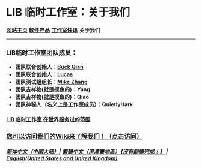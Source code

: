 # LIB 临时工作室：关于我们

**[网站主页](index)** **[软件产品](Software)** **[工作室快讯](News)** **关于我们**

------------

### LIB临时工作室团队成员：

- **团队联合创始人：[Buck Qian](introduction/member/Buck_Qian)**
- **团队联合创始人：[Lucas](introduction/member/Lucas)**
- **团队测试组组长：[Mike Zhang](introduction/member/Mike_Zhang)**
- **团队吉祥物(就是摸鱼的)：Yang**
- **团队吉祥物(就是摸鱼的)：Qiao**
- **团队神秘人（名义上是工作室成员）：QuietlyHark**

#### [LIB 临时工作室 在世界服务过的范围](https://libps.github.io/LIBPS_in_the_World.jpg)
### [您可以访问我们的Wiki来了解我们！（点击访问）](/introduction/studio-wiki/wiki-index)

##### [简体中文（中国大陆）](About_us)| [繁體中文（港澳臺地區）【沒有翻譯完成！】](tc/About_us) | **[English(United States and United Kingdom)](en/About_us)**
